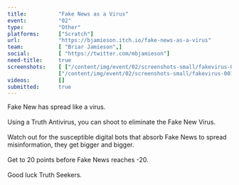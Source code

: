 ```yaml
---
title:          "Fake News as a Virus"
event:          "02"
type:           "Other"
platforms:      ["Scratch"]
url:            "https://bjamieson.itch.io/fake-news-as-a-virus"
team:           [ "Briar Jamieson",]
social:         [ "https://twitter.com/mbjamieson"]
need-title:     true
screenshots:    [ ["/content/img/event/02/screenshots-small/fakevirus-000.jpg", "/content/img/event/02/screenshots/fakevirus-000.jpg"],
                ["/content/img/event/02/screenshots-small/fakevirus-001.jpg", "/content/img/event/02/screenshots/fakevirus-001.jpg"] ]
videos:         []
submitted:      true
---
```

Fake New has spread like a virus.<br /><br />Using a Truth Antivirus, you can shoot to eliminate the Fake New Virus.<br /><br />Watch out for the susceptible digital bots that absorb Fake News to spread misinformation, they get bigger and bigger.<br /><br />Get to 20 points before Fake News reaches -20.<br /><br />Good luck Truth Seekers.